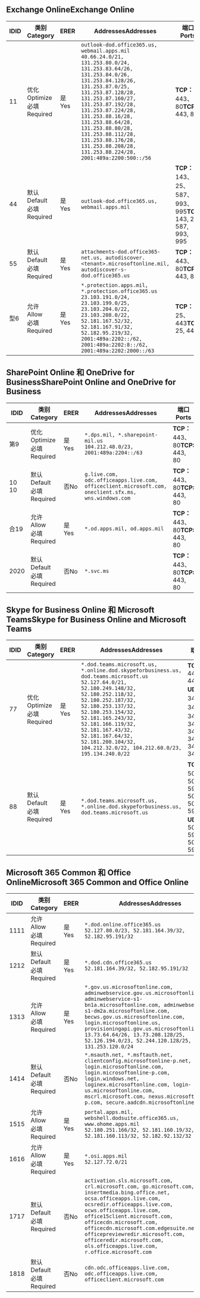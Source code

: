 <!--THIS FILE IS AUTOMATICALLY GENERATED. MANUAL CHANGES WILL BE OVERWRITTEN.-->
<!--Please contact the Office 365 Endpoints team with any questions.-->
<!--USGovDoD endpoints version 2019052800-->
<!--File generated 2019-05-28 11:00:08.3286-->

## <a name="exchange-online"></a><span data-ttu-id="f2ed1-101">Exchange Online</span><span class="sxs-lookup"><span data-stu-id="f2ed1-101">Exchange Online</span></span>

<span data-ttu-id="f2ed1-102">ID</span><span class="sxs-lookup"><span data-stu-id="f2ed1-102">ID</span></span> | <span data-ttu-id="f2ed1-103">类别</span><span class="sxs-lookup"><span data-stu-id="f2ed1-103">Category</span></span> | <span data-ttu-id="f2ed1-104">ER</span><span class="sxs-lookup"><span data-stu-id="f2ed1-104">ER</span></span> | <span data-ttu-id="f2ed1-105">Addresses</span><span class="sxs-lookup"><span data-stu-id="f2ed1-105">Addresses</span></span> | <span data-ttu-id="f2ed1-106">端口</span><span class="sxs-lookup"><span data-stu-id="f2ed1-106">Ports</span></span>
-- | -------------------- | --- | ---------------------------------------------------------------------------------------------------------------------------------------------------------------------------------------------------------------------------------------------------------------------------------------------------------------------------------------------------------------------------------------------- | -------------------------------
<span data-ttu-id="f2ed1-107">1</span><span class="sxs-lookup"><span data-stu-id="f2ed1-107">1</span></span> | <span data-ttu-id="f2ed1-108">优化</span><span class="sxs-lookup"><span data-stu-id="f2ed1-108">Optimize</span></span><BR><span data-ttu-id="f2ed1-109">必填</span><span class="sxs-lookup"><span data-stu-id="f2ed1-109">Required</span></span> | <span data-ttu-id="f2ed1-110">是</span><span class="sxs-lookup"><span data-stu-id="f2ed1-110">Yes</span></span> | `outlook-dod.office365.us, webmail.apps.mil`<BR>`40.66.24.0/21, 131.253.80.0/24, 131.253.83.64/26, 131.253.84.0/26, 131.253.84.128/26, 131.253.87.0/25, 131.253.87.128/28, 131.253.87.160/27, 131.253.87.192/28, 131.253.87.224/28, 131.253.88.16/28, 131.253.88.64/28, 131.253.88.80/28, 131.253.88.112/28, 131.253.88.176/28, 131.253.88.208/28, 131.253.88.224/28, 2001:489a:2200:500::/56` | <span data-ttu-id="f2ed1-111">**TCP：** 443、80</span><span class="sxs-lookup"><span data-stu-id="f2ed1-111">**TCP:** 443, 80</span></span>
<span data-ttu-id="f2ed1-112">4</span><span class="sxs-lookup"><span data-stu-id="f2ed1-112">4</span></span> | <span data-ttu-id="f2ed1-113">默认</span><span class="sxs-lookup"><span data-stu-id="f2ed1-113">Default</span></span><BR><span data-ttu-id="f2ed1-114">必填</span><span class="sxs-lookup"><span data-stu-id="f2ed1-114">Required</span></span> | <span data-ttu-id="f2ed1-115">是</span><span class="sxs-lookup"><span data-stu-id="f2ed1-115">Yes</span></span> | `outlook-dod.office365.us, webmail.apps.mil` | <span data-ttu-id="f2ed1-116">**TCP：** 143、25、587、993、995</span><span class="sxs-lookup"><span data-stu-id="f2ed1-116">**TCP:** 143, 25, 587, 993, 995</span></span>
<span data-ttu-id="f2ed1-117">5</span><span class="sxs-lookup"><span data-stu-id="f2ed1-117">5</span></span> | <span data-ttu-id="f2ed1-118">默认</span><span class="sxs-lookup"><span data-stu-id="f2ed1-118">Default</span></span><BR><span data-ttu-id="f2ed1-119">必填</span><span class="sxs-lookup"><span data-stu-id="f2ed1-119">Required</span></span> | <span data-ttu-id="f2ed1-120">是</span><span class="sxs-lookup"><span data-stu-id="f2ed1-120">Yes</span></span> | `attachments-dod.office365-net.us, autodiscover.<tenant>.microsoftonline.mil, autodiscover-s-dod.office365.us` | <span data-ttu-id="f2ed1-121">**TCP：** 443、80</span><span class="sxs-lookup"><span data-stu-id="f2ed1-121">**TCP:** 443, 80</span></span>
<span data-ttu-id="f2ed1-122">型</span><span class="sxs-lookup"><span data-stu-id="f2ed1-122">6</span></span> | <span data-ttu-id="f2ed1-123">允许</span><span class="sxs-lookup"><span data-stu-id="f2ed1-123">Allow</span></span><BR><span data-ttu-id="f2ed1-124">必填</span><span class="sxs-lookup"><span data-stu-id="f2ed1-124">Required</span></span> | <span data-ttu-id="f2ed1-125">是</span><span class="sxs-lookup"><span data-stu-id="f2ed1-125">Yes</span></span> | `*.protection.apps.mil, *.protection.office365.us`<BR>`23.103.191.0/24, 23.103.199.0/25, 23.103.204.0/22, 23.103.208.0/22, 52.181.167.52/32, 52.181.167.91/32, 52.182.95.219/32, 2001:489a:2202::/62, 2001:489a:2202:8::/62, 2001:489a:2202:2000::/63` | <span data-ttu-id="f2ed1-126">**TCP：** 25、443</span><span class="sxs-lookup"><span data-stu-id="f2ed1-126">**TCP:** 25, 443</span></span>

## <a name="sharepoint-online-and-onedrive-for-business"></a><span data-ttu-id="f2ed1-127">SharePoint Online 和 OneDrive for Business</span><span class="sxs-lookup"><span data-stu-id="f2ed1-127">SharePoint Online and OneDrive for Business</span></span>

<span data-ttu-id="f2ed1-128">ID</span><span class="sxs-lookup"><span data-stu-id="f2ed1-128">ID</span></span> | <span data-ttu-id="f2ed1-129">类别</span><span class="sxs-lookup"><span data-stu-id="f2ed1-129">Category</span></span> | <span data-ttu-id="f2ed1-130">ER</span><span class="sxs-lookup"><span data-stu-id="f2ed1-130">ER</span></span> | <span data-ttu-id="f2ed1-131">Addresses</span><span class="sxs-lookup"><span data-stu-id="f2ed1-131">Addresses</span></span> | <span data-ttu-id="f2ed1-132">端口</span><span class="sxs-lookup"><span data-stu-id="f2ed1-132">Ports</span></span>
-- | -------------------- | --- | ---------------------------------------------------------------------------------------------------- | ----------------
<span data-ttu-id="f2ed1-133">第</span><span class="sxs-lookup"><span data-stu-id="f2ed1-133">9</span></span> | <span data-ttu-id="f2ed1-134">优化</span><span class="sxs-lookup"><span data-stu-id="f2ed1-134">Optimize</span></span><BR><span data-ttu-id="f2ed1-135">必填</span><span class="sxs-lookup"><span data-stu-id="f2ed1-135">Required</span></span> | <span data-ttu-id="f2ed1-136">是</span><span class="sxs-lookup"><span data-stu-id="f2ed1-136">Yes</span></span> | `*.dps.mil, *.sharepoint-mil.us`<BR>`104.212.48.0/23, 2001:489a:2204::/63` | <span data-ttu-id="f2ed1-137">**TCP：** 443、80</span><span class="sxs-lookup"><span data-stu-id="f2ed1-137">**TCP:** 443, 80</span></span>
<span data-ttu-id="f2ed1-138">10 </span><span class="sxs-lookup"><span data-stu-id="f2ed1-138">10</span></span> | <span data-ttu-id="f2ed1-139">默认</span><span class="sxs-lookup"><span data-stu-id="f2ed1-139">Default</span></span><BR><span data-ttu-id="f2ed1-140">必填</span><span class="sxs-lookup"><span data-stu-id="f2ed1-140">Required</span></span> | <span data-ttu-id="f2ed1-141">否</span><span class="sxs-lookup"><span data-stu-id="f2ed1-141">No</span></span> | `g.live.com, odc.officeapps.live.com, officeclient.microsoft.com, oneclient.sfx.ms, wns.windows.com` | <span data-ttu-id="f2ed1-142">**TCP：** 443、80</span><span class="sxs-lookup"><span data-stu-id="f2ed1-142">**TCP:** 443, 80</span></span>
<span data-ttu-id="f2ed1-143">合</span><span class="sxs-lookup"><span data-stu-id="f2ed1-143">19</span></span> | <span data-ttu-id="f2ed1-144">允许</span><span class="sxs-lookup"><span data-stu-id="f2ed1-144">Allow</span></span><BR><span data-ttu-id="f2ed1-145">必填</span><span class="sxs-lookup"><span data-stu-id="f2ed1-145">Required</span></span> | <span data-ttu-id="f2ed1-146">是</span><span class="sxs-lookup"><span data-stu-id="f2ed1-146">Yes</span></span> | `*.od.apps.mil, od.apps.mil` | <span data-ttu-id="f2ed1-147">**TCP：** 443、80</span><span class="sxs-lookup"><span data-stu-id="f2ed1-147">**TCP:** 443, 80</span></span>
<span data-ttu-id="f2ed1-148">20</span><span class="sxs-lookup"><span data-stu-id="f2ed1-148">20</span></span> | <span data-ttu-id="f2ed1-149">默认</span><span class="sxs-lookup"><span data-stu-id="f2ed1-149">Default</span></span><BR><span data-ttu-id="f2ed1-150">必填</span><span class="sxs-lookup"><span data-stu-id="f2ed1-150">Required</span></span> | <span data-ttu-id="f2ed1-151">否</span><span class="sxs-lookup"><span data-stu-id="f2ed1-151">No</span></span> | `*.svc.ms` | <span data-ttu-id="f2ed1-152">**TCP：** 443、80</span><span class="sxs-lookup"><span data-stu-id="f2ed1-152">**TCP:** 443, 80</span></span>

## <a name="skype-for-business-online-and-microsoft-teams"></a><span data-ttu-id="f2ed1-153">Skype for Business Online 和 Microsoft Teams</span><span class="sxs-lookup"><span data-stu-id="f2ed1-153">Skype for Business Online and Microsoft Teams</span></span>

<span data-ttu-id="f2ed1-154">ID</span><span class="sxs-lookup"><span data-stu-id="f2ed1-154">ID</span></span> | <span data-ttu-id="f2ed1-155">类别</span><span class="sxs-lookup"><span data-stu-id="f2ed1-155">Category</span></span> | <span data-ttu-id="f2ed1-156">ER</span><span class="sxs-lookup"><span data-stu-id="f2ed1-156">ER</span></span> | <span data-ttu-id="f2ed1-157">Addresses</span><span class="sxs-lookup"><span data-stu-id="f2ed1-157">Addresses</span></span> | <span data-ttu-id="f2ed1-158">端口</span><span class="sxs-lookup"><span data-stu-id="f2ed1-158">Ports</span></span>
-- | -------------------- | --- | -------------------------------------------------------------------------------------------------------------------------------------------------------------------------------------------------------------------------------------------------------------------------------------------------------------------------------------------------------- | --------------------------------------------------
<span data-ttu-id="f2ed1-159">7</span><span class="sxs-lookup"><span data-stu-id="f2ed1-159">7</span></span> | <span data-ttu-id="f2ed1-160">优化</span><span class="sxs-lookup"><span data-stu-id="f2ed1-160">Optimize</span></span><BR><span data-ttu-id="f2ed1-161">必填</span><span class="sxs-lookup"><span data-stu-id="f2ed1-161">Required</span></span> | <span data-ttu-id="f2ed1-162">是</span><span class="sxs-lookup"><span data-stu-id="f2ed1-162">Yes</span></span> | `*.dod.teams.microsoft.us, *.online.dod.skypeforbusiness.us, dod.teams.microsoft.us`<BR>`52.127.64.0/21, 52.180.249.148/32, 52.180.252.118/32, 52.180.252.187/32, 52.180.253.137/32, 52.180.253.154/32, 52.181.165.243/32, 52.181.166.119/32, 52.181.167.43/32, 52.181.167.64/32, 52.181.200.104/32, 104.212.32.0/22, 104.212.60.0/23, 195.134.240.0/22` | <span data-ttu-id="f2ed1-163">**TCP：** 443</span><span class="sxs-lookup"><span data-stu-id="f2ed1-163">**TCP:** 443</span></span><BR><span data-ttu-id="f2ed1-164">**UDP：** 3478、3479、3480、3481</span><span class="sxs-lookup"><span data-stu-id="f2ed1-164">**UDP:** 3478, 3479, 3480, 3481</span></span>
<span data-ttu-id="f2ed1-165">8</span><span class="sxs-lookup"><span data-stu-id="f2ed1-165">8</span></span> | <span data-ttu-id="f2ed1-166">默认</span><span class="sxs-lookup"><span data-stu-id="f2ed1-166">Default</span></span><BR><span data-ttu-id="f2ed1-167">必填</span><span class="sxs-lookup"><span data-stu-id="f2ed1-167">Required</span></span> | <span data-ttu-id="f2ed1-168">是</span><span class="sxs-lookup"><span data-stu-id="f2ed1-168">Yes</span></span> | `*.dod.teams.microsoft.us, *.online.dod.skypeforbusiness.us, dod.teams.microsoft.us` | <span data-ttu-id="f2ed1-169">**TCP：** 5061、50000-59999</span><span class="sxs-lookup"><span data-stu-id="f2ed1-169">**TCP:** 5061, 50000-59999</span></span><BR><span data-ttu-id="f2ed1-170">**UDP：** 50000-59999</span><span class="sxs-lookup"><span data-stu-id="f2ed1-170">**UDP:** 50000-59999</span></span>

## <a name="microsoft-365-common-and-office-online"></a><span data-ttu-id="f2ed1-171">Microsoft 365 Common 和 Office Online</span><span class="sxs-lookup"><span data-stu-id="f2ed1-171">Microsoft 365 Common and Office Online</span></span>

<span data-ttu-id="f2ed1-172">ID</span><span class="sxs-lookup"><span data-stu-id="f2ed1-172">ID</span></span> | <span data-ttu-id="f2ed1-173">类别</span><span class="sxs-lookup"><span data-stu-id="f2ed1-173">Category</span></span> | <span data-ttu-id="f2ed1-174">ER</span><span class="sxs-lookup"><span data-stu-id="f2ed1-174">ER</span></span> | <span data-ttu-id="f2ed1-175">Addresses</span><span class="sxs-lookup"><span data-stu-id="f2ed1-175">Addresses</span></span> | <span data-ttu-id="f2ed1-176">端口</span><span class="sxs-lookup"><span data-stu-id="f2ed1-176">Ports</span></span>
-- | ------------------- | --- | ---------------------------------------------------------------------------------------------------------------------------------------------------------------------------------------------------------------------------------------------------------------------------------------------------------------------------------------------------------------------------------------------- | ----------------
<span data-ttu-id="f2ed1-177">11</span><span class="sxs-lookup"><span data-stu-id="f2ed1-177">11</span></span> | <span data-ttu-id="f2ed1-178">允许</span><span class="sxs-lookup"><span data-stu-id="f2ed1-178">Allow</span></span><BR><span data-ttu-id="f2ed1-179">必填</span><span class="sxs-lookup"><span data-stu-id="f2ed1-179">Required</span></span> | <span data-ttu-id="f2ed1-180">是</span><span class="sxs-lookup"><span data-stu-id="f2ed1-180">Yes</span></span> | `*.dod.online.office365.us`<BR>`52.127.80.0/23, 52.181.164.39/32, 52.182.95.191/32` | <span data-ttu-id="f2ed1-181">**TCP：** 443</span><span class="sxs-lookup"><span data-stu-id="f2ed1-181">**TCP:** 443</span></span>
<span data-ttu-id="f2ed1-182">12</span><span class="sxs-lookup"><span data-stu-id="f2ed1-182">12</span></span> | <span data-ttu-id="f2ed1-183">默认</span><span class="sxs-lookup"><span data-stu-id="f2ed1-183">Default</span></span><BR><span data-ttu-id="f2ed1-184">必填</span><span class="sxs-lookup"><span data-stu-id="f2ed1-184">Required</span></span> | <span data-ttu-id="f2ed1-185">是</span><span class="sxs-lookup"><span data-stu-id="f2ed1-185">Yes</span></span> | `*.dod.cdn.office365.us`<BR>`52.181.164.39/32, 52.182.95.191/32` | <span data-ttu-id="f2ed1-186">**TCP：** 443</span><span class="sxs-lookup"><span data-stu-id="f2ed1-186">**TCP:** 443</span></span>
<span data-ttu-id="f2ed1-187">13</span><span class="sxs-lookup"><span data-stu-id="f2ed1-187">13</span></span> | <span data-ttu-id="f2ed1-188">允许</span><span class="sxs-lookup"><span data-stu-id="f2ed1-188">Allow</span></span><BR><span data-ttu-id="f2ed1-189">必填</span><span class="sxs-lookup"><span data-stu-id="f2ed1-189">Required</span></span> | <span data-ttu-id="f2ed1-190">是</span><span class="sxs-lookup"><span data-stu-id="f2ed1-190">Yes</span></span> | `*.gov.us.microsoftonline.com, adminwebservice.gov.us.microsoftonline.com, adminwebservice-s1-bn1a.microsoftonline.com, adminwebservice-s1-dm2a.microsoftonline.com, becws.gov.us.microsoftonline.com, login.microsoftonline.us, provisioningapi.gov.us.microsoftonline.com`<BR>`13.73.64.64/26, 13.73.208.128/25, 52.126.194.0/23, 52.244.120.128/25, 131.253.120.0/24` | <span data-ttu-id="f2ed1-191">**TCP：** 443</span><span class="sxs-lookup"><span data-stu-id="f2ed1-191">**TCP:** 443</span></span>
<span data-ttu-id="f2ed1-192">14</span><span class="sxs-lookup"><span data-stu-id="f2ed1-192">14</span></span> | <span data-ttu-id="f2ed1-193">默认</span><span class="sxs-lookup"><span data-stu-id="f2ed1-193">Default</span></span><BR><span data-ttu-id="f2ed1-194">必填</span><span class="sxs-lookup"><span data-stu-id="f2ed1-194">Required</span></span> | <span data-ttu-id="f2ed1-195">否</span><span class="sxs-lookup"><span data-stu-id="f2ed1-195">No</span></span> | `*.msauth.net, *.msftauth.net, clientconfig.microsoftonline-p.net, login.microsoftonline.com, login.microsoftonline-p.com, login.windows.net, loginex.microsoftonline.com, login-us.microsoftonline.com, mscrl.microsoft.com, nexus.microsoftonline-p.com, secure.aadcdn.microsoftonline-p.com` | <span data-ttu-id="f2ed1-196">**TCP：** 443</span><span class="sxs-lookup"><span data-stu-id="f2ed1-196">**TCP:** 443</span></span>
<span data-ttu-id="f2ed1-197">15</span><span class="sxs-lookup"><span data-stu-id="f2ed1-197">15</span></span> | <span data-ttu-id="f2ed1-198">允许</span><span class="sxs-lookup"><span data-stu-id="f2ed1-198">Allow</span></span><BR><span data-ttu-id="f2ed1-199">必填</span><span class="sxs-lookup"><span data-stu-id="f2ed1-199">Required</span></span> | <span data-ttu-id="f2ed1-200">是</span><span class="sxs-lookup"><span data-stu-id="f2ed1-200">Yes</span></span> | `portal.apps.mil, webshell.dodsuite.office365.us, www.ohome.apps.mil`<BR>`52.180.251.166/32, 52.181.160.19/32, 52.181.160.113/32, 52.182.92.132/32` | <span data-ttu-id="f2ed1-201">**TCP：** 443</span><span class="sxs-lookup"><span data-stu-id="f2ed1-201">**TCP:** 443</span></span>
<span data-ttu-id="f2ed1-202">16</span><span class="sxs-lookup"><span data-stu-id="f2ed1-202">16</span></span> | <span data-ttu-id="f2ed1-203">允许</span><span class="sxs-lookup"><span data-stu-id="f2ed1-203">Allow</span></span><BR><span data-ttu-id="f2ed1-204">必填</span><span class="sxs-lookup"><span data-stu-id="f2ed1-204">Required</span></span> | <span data-ttu-id="f2ed1-205">是</span><span class="sxs-lookup"><span data-stu-id="f2ed1-205">Yes</span></span> | `*.osi.apps.mil`<BR>`52.127.72.0/21` | <span data-ttu-id="f2ed1-206">**TCP：** 443</span><span class="sxs-lookup"><span data-stu-id="f2ed1-206">**TCP:** 443</span></span>
<span data-ttu-id="f2ed1-207">17</span><span class="sxs-lookup"><span data-stu-id="f2ed1-207">17</span></span> | <span data-ttu-id="f2ed1-208">默认</span><span class="sxs-lookup"><span data-stu-id="f2ed1-208">Default</span></span><BR><span data-ttu-id="f2ed1-209">必填</span><span class="sxs-lookup"><span data-stu-id="f2ed1-209">Required</span></span> | <span data-ttu-id="f2ed1-210">否</span><span class="sxs-lookup"><span data-stu-id="f2ed1-210">No</span></span> | `activation.sls.microsoft.com, crl.microsoft.com, go.microsoft.com, insertmedia.bing.office.net, ocsa.officeapps.live.com, ocsredir.officeapps.live.com, ocws.officeapps.live.com, office15client.microsoft.com, officecdn.microsoft.com, officecdn.microsoft.com.edgesuite.net, officepreviewredir.microsoft.com, officeredir.microsoft.com, ols.officeapps.live.com, r.office.microsoft.com` | <span data-ttu-id="f2ed1-211">**TCP：** 443、80</span><span class="sxs-lookup"><span data-stu-id="f2ed1-211">**TCP:** 443, 80</span></span>
<span data-ttu-id="f2ed1-212">18</span><span class="sxs-lookup"><span data-stu-id="f2ed1-212">18</span></span> | <span data-ttu-id="f2ed1-213">默认</span><span class="sxs-lookup"><span data-stu-id="f2ed1-213">Default</span></span><BR><span data-ttu-id="f2ed1-214">必填</span><span class="sxs-lookup"><span data-stu-id="f2ed1-214">Required</span></span> | <span data-ttu-id="f2ed1-215">否</span><span class="sxs-lookup"><span data-stu-id="f2ed1-215">No</span></span> | `cdn.odc.officeapps.live.com, odc.officeapps.live.com, officeclient.microsoft.com` | <span data-ttu-id="f2ed1-216">**TCP：** 443、80</span><span class="sxs-lookup"><span data-stu-id="f2ed1-216">**TCP:** 443, 80</span></span>
